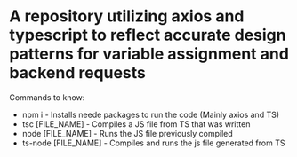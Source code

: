 # A repository utilizing axios and typescript to reflect accurate design patterns for variable assignment and backend requests

Commands to know: 
<ul>
<li>npm i - Installs neede packages to run the code (Mainly axios and TS)</li>
<li>tsc [FILE_NAME] - Compiles a JS file from TS that was written</li>
<li>node [FILE_NAME] - Runs the JS file previously compiled</li>
<li>ts-node [FILE_NAME] - Compiles and runs the js file generated from TS</li>
</ul>
